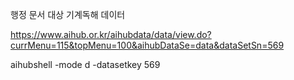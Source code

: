 행정 문서 대상 기계독해 데이터

https://www.aihub.or.kr/aihubdata/data/view.do?currMenu=115&topMenu=100&aihubDataSe=data&dataSetSn=569

aihubshell -mode d -datasetkey 569